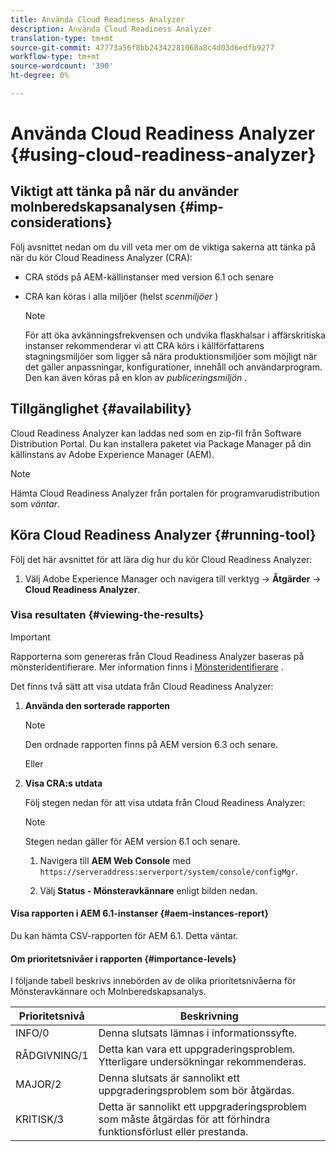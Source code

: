 ```yaml
---
title: Använda Cloud Readiness Analyzer
description: Använda Cloud Readiness Analyzer
translation-type: tm+mt
source-git-commit: 47773a56f8bb24342281068a8c4d03d6edfb9277
workflow-type: tm+mt
source-wordcount: '390'
ht-degree: 0%

---
```



# Använda Cloud Readiness Analyzer {#using-cloud-readiness-analyzer}

## Viktigt att tänka på när du använder molnberedskapsanalysen {#imp-considerations}

Följ avsnittet nedan om du vill veta mer om de viktiga sakerna att tänka på när du kör Cloud Readiness Analyzer (CRA):

* CRA stöds på AEM-källinstanser med version 6.1 och senare
* CRA kan köras i alla miljöer (helst *scenmiljöer* )

   >[!NOTE]
   >För att öka avkänningsfrekvensen och undvika flaskhalsar i affärskritiska instanser rekommenderar vi att CRA körs i källförfattarens stagningsmiljöer som ligger så nära produktionsmiljöer som möjligt när det gäller anpassningar, konfigurationer, innehåll och användarprogram. Den kan även köras på en klon av *publiceringsmiljön* .

## Tillgänglighet {#availability}

Cloud Readiness Analyzer kan laddas ned som en zip-fil från Software Distribution Portal. Du kan installera paketet via Package Manager på din källinstans av Adobe Experience Manager (AEM).

>[!NOTE]
>Hämta Cloud Readiness Analyzer från portalen för programvarudistribution som *väntar*.

## Köra Cloud Readiness Analyzer {#running-tool}

Följ det här avsnittet för att lära dig hur du kör Cloud Readiness Analyzer:

1. Välj Adobe Experience Manager och navigera till verktyg -> **Åtgärder** -> **Cloud Readiness Analyzer**.

### Visa resultaten {#viewing-the-results}

>[!IMPORTANT]
>Rapporterna som genereras från Cloud Readiness Analyzer baseras på mönsteridentifierare. Mer information finns i [Mönsteridentifierare](https://docs.adobe.com/content/help/en/experience-manager-65/deploying/upgrading/pattern-detector.html) .

Det finns två sätt att visa utdata från Cloud Readiness Analyzer:

1. **Använda den sorterade rapporten**

   >[!NOTE]
   >Den ordnade rapporten finns på AEM version 6.3 och senare.

   Eller

1. **Visa CRA:s utdata**

   Följ stegen nedan för att visa utdata från Cloud Readiness Analyzer:

   >[!NOTE]
   >Stegen nedan gäller för AEM version 6.1 och senare.

   1. Navigera till **AEM Web Console** med `https://serveraddress:serverport/system/console/configMgr`.

   1. Välj **Status - Mönsteravkännare** enligt bilden nedan.

#### Visa rapporten i AEM 6.1-instanser {#aem-instances-report}

Du kan hämta CSV-rapporten för AEM 6.1. Detta väntar.

#### Om prioritetsnivåer i rapporten {#importance-levels}

I följande tabell beskrivs innebörden av de olika prioritetsnivåerna för Mönsteravkännare och Molnberedskapsanalys.

| Prioritetsnivå | Beskrivning |
|--- |--- |
| INFO/0 | Denna slutsats lämnas i informationssyfte. |
| RÅDGIVNING/1 | Detta kan vara ett uppgraderingsproblem. Ytterligare undersökningar rekommenderas. |
| MAJOR/2 | Denna slutsats är sannolikt ett uppgraderingsproblem som bör åtgärdas. |
| KRITISK/3 | Detta är sannolikt ett uppgraderingsproblem som måste åtgärdas för att förhindra funktionsförlust eller prestanda. |